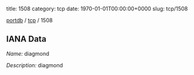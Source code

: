 title: 1508
category: tcp
date: 1970-01-01T00:00:00+0000
slug: tcp/1508

[portdb](/) / [tcp](/category/tcp.html) / 1508


## IANA Data

_Name:_ diagmond

_Description:_ diagmond

